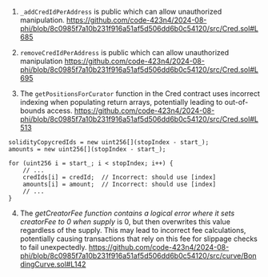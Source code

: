 
1. `_addCredIdPerAddress` is public which can allow unauthorized manipulation. https://github.com/code-423n4/2024-08-phi/blob/8c0985f7a10b231f916a51af5d506dd6b0c54120/src/Cred.sol#L685 

2. `removeCredIdPerAddress` is public which can allow unauthorized manipulation https://github.com/code-423n4/2024-08-phi/blob/8c0985f7a10b231f916a51af5d506dd6b0c54120/src/Cred.sol#L695

3. The `getPositionsForCurator` function in the Cred contract uses incorrect indexing when populating return arrays, potentially leading to out-of-bounds access. https://github.com/code-423n4/2024-08-phi/blob/8c0985f7a10b231f916a51af5d506dd6b0c54120/src/Cred.sol#L513
```solidity
solidityCopycredIds = new uint256[](stopIndex - start_);
amounts = new uint256[](stopIndex - start_);

for (uint256 i = start_; i < stopIndex; i++) {
    // ... 
    credIds[i] = credId;  // Incorrect: should use [index]
    amounts[i] = amount;  // Incorrect: should use [index]
    // ...
}
```

4. The _getCreatorFee function contains a logical error where it sets creatorFee to 0 when supply_ is 0, but then overwrites this value regardless of the supply. This may lead to incorrect fee calculations, potentially causing transactions that rely on this fee for slippage checks to fail unexpectedly. https://github.com/code-423n4/2024-08-phi/blob/8c0985f7a10b231f916a51af5d506dd6b0c54120/src/curve/BondingCurve.sol#L142